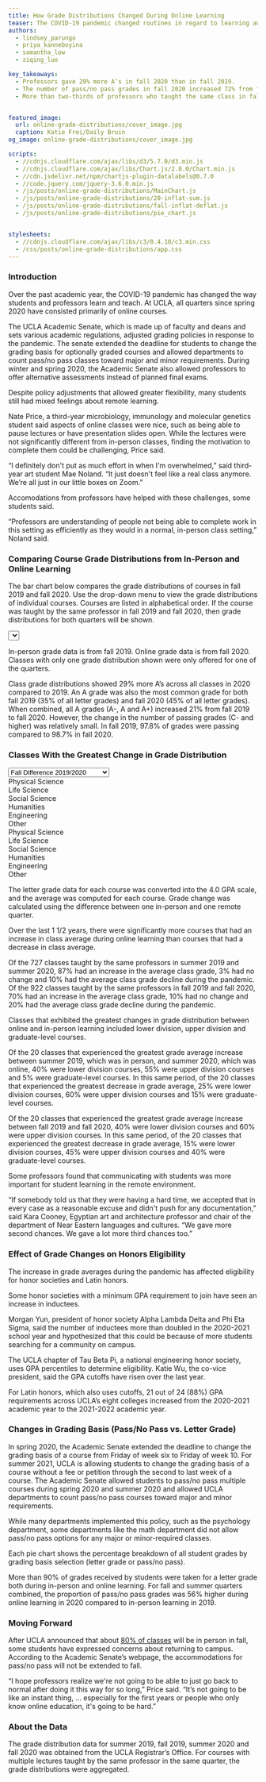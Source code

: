 ```yaml
---
title: How Grade Distributions Changed During Online Learning
teaser: The COVID-19 pandemic changed routines in regard to learning and teaching. How did those changes impact grade distributions?
authors:
  - lindsey_parungo
  - priya_kanneboyina
  - samantha_low
  - ziqing_luo

key_takeaways:
  - Professors gave 29% more A’s in fall 2020 than in fall 2019. 
  - The number of pass/no pass grades in fall 2020 increased 72% from fall 2019.
  - More than two-thirds of professors who taught the same class in fall 2019 and fall 2020 gave higher grades on average during fall 2020.


featured_image:
  url: online-grade-distributions/cover_image.jpg
  caption: Katie Frei/Daily Bruin
og_image: online-grade-distributions/cover_image.jpg

scripts:
  - //cdnjs.cloudflare.com/ajax/libs/d3/5.7.0/d3.min.js 
  - //cdnjs.cloudflare.com/ajax/libs/Chart.js/2.8.0/Chart.min.js
  - //cdn.jsdelivr.net/npm/chartjs-plugin-datalabels@0.7.0
  - //code.jquery.com/jquery-3.6.0.min.js
  - /js/posts/online-grade-distributions/MainChart.js
  - /js/posts/online-grade-distributions/20-inflat-sum.js
  - /js/posts/online-grade-distributions/fall-inflat-deflat.js
  - /js/posts/online-grade-distributions/pie_chart.js


stylesheets:
  - //cdnjs.cloudflare.com/ajax/libs/c3/0.4.10/c3.min.css
  - /css/posts/online-grade-distributions/app.css
---
```


### Introduction

Over the past academic year, the COVID-19 pandemic has changed the way students and professors learn and teach. At UCLA, all quarters since spring 2020 have consisted primarily of online courses.

The UCLA Academic Senate, which is made up of faculty and deans and sets various academic regulations, adjusted grading policies in response to the pandemic. The senate extended the deadline for students to change the grading basis for optionally graded courses and allowed departments to count pass/no pass classes toward major and minor requirements. During winter and spring 2020, the Academic Senate also allowed professors to offer alternative assessments instead of planned final exams.

Despite policy adjustments that allowed greater flexibility, many students still had mixed feelings about remote learning.

Nate Price, a third-year microbiology, immunology and molecular genetics student said aspects of online classes were nice, such as being able to pause lectures or have presentation slides open. While the lectures were not significantly different from in-person classes, finding the motivation to complete them could be challenging, Price said.

“I definitely don't put as much effort in when I'm overwhelmed,” said third-year art student Mae Noland. “It just doesn't feel like a real class anymore. We’re all just in our little boxes on Zoom.”

Accomodations from professors have helped with these challenges, some students said.

“Professors are understanding of people not being able to complete work in this setting as efficiently as they would in a normal, in-person class setting,” Noland said.

### Comparing Course Grade Distributions from In-Person and Online Learning

The bar chart below compares the grade distributions of courses in fall 2019 and fall 2020. Use the drop-down menu to view the grade distributions of individual courses. Courses are listed in alphabetical order. If the course was taught by the same professor in fall 2019 and fall 2020, then grade distributions for both quarters will be shown.

<select id="dropdown-menu"></select>

<div class = "main_graph">
  <canvas id = "main-chart"></canvas>
  <p class = 'caption'> In-person grade data is from fall 2019. Online grade data is from fall 2020. Classes with only one grade distribution shown were only offered for one of the quarters.</p> 
</div>

Class grade distributions showed 29% more A’s across all classes in 2020 compared to 2019. An A grade was also the most common grade for both fall 2019 (35% of all letter grades) and fall 2020 (45% of all letter grades). When combined, all A grades (A-, A and A+) increased 21% from fall 2019 to fall 2020. However, the change in the number of passing grades (C- and higher) was relatively small. In fall 2019, 97.8% of grades were passing compared to 98.7% in fall 2020.

### Classes With the Greatest Change in Grade Distribution

<div class = inflation_chart>
  <div id="inflation"> 
    <select class='top20-dropdown'>
      <option value="fall">Fall Difference 2019/2020 </option>
      <option value="summer">Summer Difference 2019/2020</option>
    </select>
    <div class= 'infdefchart'>
      <div class="fall GFG">
        <div id="legend">
          <div class="item physical">Physical Science</div>
          <div class="item life_science">Life Science</div>
          <div class="item social">Social Science</div>
          <div class="item humanities">Humanities</div>
          <div class="item engineering">Engineering</div>
          <div class="item other">Other</div>
        </div>
        <div class = "infChart">
          <canvas id="fallinflatChart"></canvas>
        </div>
        <div class = "defChart">
          <canvas id="falldeflatChart"></canvas>
        </div>
      </div>   
      <div class= "summer GFG">
        <div id="legend">
          <div class="item physical">Physical Science</div>
          <div class="item life_science">Life Science</div>
          <div class="item social">Social Science</div>
          <div class="item humanities">Humanities</div>
          <div class="item engineering">Engineering</div>
          <div class="item other">Other</div>
        </div>
        <div class = "infChart">
          <canvas id="inflationChart"></canvas>
        </div>
        <div class = "defChart">
          <canvas id="deflationChart"></canvas>
        </div>
      </div>
    </div>
  </div>
</div>

<p class = 'caption'> The letter grade data for each course was converted into the 4.0 GPA scale, and the average was computed for each course. Grade change was calculated using the difference between one in-person and one remote quarter.</p>

Over the last 1 1/2 years, there were significantly more courses that had an increase in class average during online learning than courses that had a decrease in class average.

Of the 727 classes taught by the same professors in summer 2019 and summer 2020, 87% had an increase in the average class grade, 3% had no change and 10% had the average class grade decline during the pandemic. Of the 922 classes taught by the same professors in fall 2019 and fall 2020, 70% had an increase in the average class grade, 10% had no change and 20% had the average class grade decline during the pandemic.

Classes that exhibited the greatest changes in grade distribution between online and in-person learning included lower division, upper division and graduate-level courses.

Of the 20 classes that experienced the greatest grade average increase between summer 2019, which was in person, and summer 2020, which was online, 40% were lower division courses, 55% were upper division courses and 5% were graduate-level courses. In this same period, of the 20 classes that experienced the greatest decrease in grade average, 25% were lower division courses, 60% were upper division courses and 15% were graduate-level courses.

Of the 20 classes that experienced the greatest grade average increase between fall 2019 and fall 2020, 40% were lower division courses and 60% were upper division courses. In this same period, of the 20 classes that experienced the greatest decrease in grade average, 15% were lower division courses, 45% were upper division courses and 40% were graduate-level courses.

Some professors found that communicating with students was more important for student learning in the remote environment.

“If somebody told us that they were having a hard time, we accepted that in every case as a reasonable excuse and didn't push for any documentation,” said Kara Cooney, Egyptian art and architecture professor and chair of the department of Near Eastern languages and cultures. “We gave more second chances. We gave a lot more third chances too.”

### Effect of Grade Changes on Honors Eligibility

The increase in grade averages during the pandemic has affected eligibility for honor societies and Latin honors.

Some honor societies with a minimum GPA requirement to join have seen an increase in inductees.

Morgan Yun, president of honor society Alpha Lambda Delta and Phi Eta Sigma, said the number of inductees more than doubled in the 2020-2021 school year and hypothesized that this could be because of more students searching for a community on campus.

The UCLA chapter of Tau Beta Pi, a national engineering honor society, uses GPA percentiles to determine eligibility. Katie Wu, the co-vice president, said the GPA cutoffs have risen over the last year.

For Latin honors, which also uses cutoffs, 21 out of 24 (88%) GPA requirements across UCLA’s eight colleges increased from the 2020-2021 academic year to the 2021-2022 academic year.

### Changes in Grading Basis (Pass/No Pass vs. Letter Grade)

In spring 2020, the Academic Senate extended the deadline to change the grading basis of a course from Friday of week six to Friday of week 10. For summer 2021, UCLA is allowing students to change the grading basis of a course without a fee or petition through the second to last week of a course. The Academic Senate allowed students to pass/no pass multiple courses during spring 2020 and summer 2020 and allowed UCLA departments to count pass/no pass courses toward major and minor requirements.

While many departments implemented this policy, such as the psychology department, some departments like the math department did not allow pass/no pass options for any major or minor-required classes.

<section id="pie-charts">
  <div><canvas id="before-covid-pie-chart" width="400" height="300"></canvas></div>
  <div><canvas id="after-covid-pie-chart" width="400" height="300"></canvas></div>
</section>
<p class = 'caption'>Each pie chart shows the percentage breakdown of all student grades by grading basis selection (letter grade or pass/no pass).</p>

More than 90% of grades received by students were taken for a letter grade both during in-person and online learning. For fall and summer quarters combined, the proportion of pass/no pass grades was 56% higher during online learning in 2020 compared to in-person learning in 2019.

### Moving Forward

After UCLA announced that about [80% of classes](https://dailybruin.com/2021/04/02/ucla-announces-preliminary-plans-for-fall-return-to-campus-in-person-instruction) will be in person in fall, some students have expressed concerns about returning to campus. According to the Academic Senate’s webpage, the accommodations for pass/no pass will not be extended to fall.

“I hope professors realize we're not going to be able to just go back to normal after doing it this way for so long,” Price said. “It’s not going to be like an instant thing, … especially for the first years or people who only know online education, it's going to be hard.”

### About the Data

The grade distribution data for summer 2019, fall 2019, summer 2020 and fall 2020 was obtained from the UCLA Registrar’s Office. For courses with multiple lectures taught by the same professor in the same quarter, the grade distributions were aggregated.

